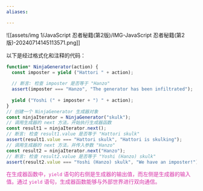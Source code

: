 ```yaml
---
aliases:

---
```


![[assets/img 1/JavaScript 忍者秘籍(第2版)/IMG-JavaScript 忍者秘籍(第2版)-20240714145113571.png]]

以下是经过格式化和注释的代码：
```javascript
function* NinjaGenerator(action) {
  const imposter = yield ("Hattori " + action);
  
  // 断言: 检查 imposter 是否等于 "Hanzo"
  assert(imposter === "Hanzo", "The generator has been infiltrated");
  
  yield ("Yoshi (" + imposter + ") " + action);
}
// 创建一个 NinjaGenerator 生成器对象
const ninjaIterator = NinjaGenerator("skulk");
// 调用生成器的 next 方法，开始执行生成器函数
const result1 = ninjaIterator.next();
// 断言: 检查 result1.value 是否等于 "Hattori skulk"
assert(result1.value === "Hattori skulk", "Hattori is skulking");
// 调用生成器的 next 方法，并传入参数 "Hanzo"
const result2 = ninjaIterator.next("Hanzo");
// 断言: 检查 result2.value 是否等于 "Yoshi (Hanzo) skulk"
assert(result2.value === "Yoshi (Hanzo) skulk", "We have an imposter!");
```

<font color="#d831a8">在生成器函数中，`yield` 语句的右侧是生成器的输出值，而左侧是生成器的输入值。通过 `yield` 语句，生成器函数能够与外部世界进行双向通信。</font>



